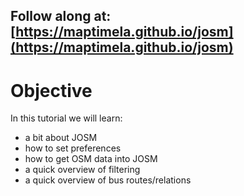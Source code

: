 ## Follow along at: [https://maptimela.github.io/josm](https://maptimela.github.io/josm)

# Objective
In this tutorial we will learn: 
* a bit about JOSM
* how to set preferences
* how to get OSM data into JOSM
* a quick overview of filtering
* a quick overview of bus routes/relations

